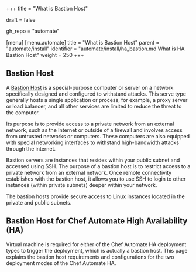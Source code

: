 +++
title = "What is Bastion Host"

draft = false

gh_repo = "automate"

[menu]
  [menu.automate]
    title = "What is Bastion Host"
    parent = "automate/install"
    identifier = "automate/install/ha_bastion.md What is HA Bastion Host"
    weight = 250
+++

## Bastion Host

A [Bastion Host](https://en.wikipedia.org/wiki/Bastion_host#:~:text=A%20bastion%20host%20is%20a,the%20threat%20to%20the%20computer.) is a special-purpose computer or server on a network specifically designed and configured to withstand attacks. This serve type generally hosts a single application or process, for example, a proxy server or load balancer, and all other services are limited to reduce the threat to the computer.

Its purpose is to provide access to a private network from an external network, such as the Internet or outside of a firewall and involves access from untrusted networks or computers. These computers are also equipped with special networking interfaces to withstand high-bandwidth attacks through the internet.

Bastion servers are instances that resides within your public subnet and accessed using SSH. The purpose of a bastion host is to restrict access to a private network from an external network. Once remote connectivity establishes with the bastion host, it allows you to use SSH to login to other instances (within private subnets) deeper within your network.

The bastion hosts provide secure access to Linux instances located in the private and public subnets.

## Bastion Host for Chef Automate High Availability (HA)

Virtual machine is required for either of the Chef Automate HA deployment types to trigger the deployment, which is actually a bastion host. This page explains the bastion host requirements and configurations for the two deployment modes of the Chef Automate HA.
